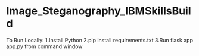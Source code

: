 # Image_Steganography_IBMSkillsBuild
To Run Locally:
1.Install Python
2.pip install requirements.txt
3.Run flask app app.py from command window
